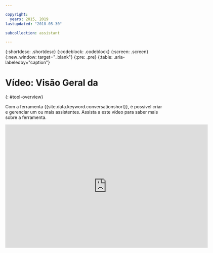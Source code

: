 ```yaml
---

copyright:
  years: 2015, 2019
lastupdated: "2018-05-30"

subcollection: assistant

---
```


{:shortdesc: .shortdesc}
{:codeblock: .codeblock}
{:screen: .screen}
{:new_window: target="_blank"}
{:pre: .pre}
{:table: .aria-labeledby="caption"}

# Vídeo: Visão Geral da
{: #tool-overview}

Com a ferramenta {{site.data.keyword.conversationshort}}, é possível criar e gerenciar um ou mais assistentes. Assista a este vídeo para saber mais sobre a ferramenta.

<p>
  <div class="embed-responsive embed-responsive-16by9">
    <iframe class="embed-responsive-item" id="youtubeplayer" title="Visão geral da ferramenta Watson Assistant" type="text/html" width="640" height="390" src="https://www.youtube.com/embed/h-u-5f8fZtc?rel=0" frameborder="0" webkitallowfullscreen mozallowfullscreen allowfullscreen> </iframe>
  </div>
</p>
